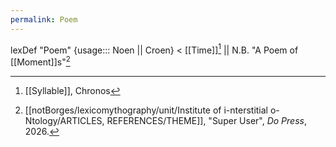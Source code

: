 ```yaml
---
permalink: Poem
---
```

lexDef "Poem" {usage::: Noen || Croen} < [[Time]][^PoemNoen] || N.B. "A Poem of [[Moment]]s"[^PoemCroen]

[^PoemNoen]: [[Syllable]], Chronos
[^PoemCroen]: [[notBorges/lexicomythography/unit/Institute of i-nterstitial o-Ntology/ARTICLES, REFERENCES/THEME]], "Super User", _Do Press_, 2026.

